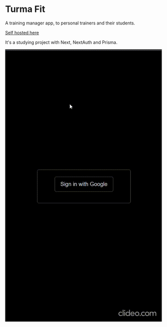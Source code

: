 # Turma Fit

A training manager app, to personal trainers and their students.

[Self hosted here](https://turma-fit.codandomuito.com.br/)

It's a studying project with Next, NextAuth and Prisma.

![App Preview](./preview.gif)